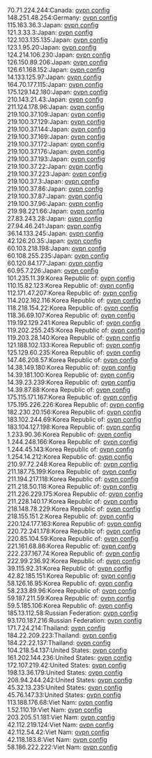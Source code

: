 70.71.224.244:Canada: [ovpn config](vpn/70_71_224_244.ovpn)  
148.251.48.254:Germany: [ovpn config](vpn/148_251_48_254.ovpn)  
115.163.36.3:Japan: [ovpn config](vpn/115_163_36_3.ovpn)  
121.3.33.3:Japan: [ovpn config](vpn/121_3_33_3.ovpn)  
122.103.135.135:Japan: [ovpn config](vpn/122_103_135_135.ovpn)  
123.1.95.20:Japan: [ovpn config](vpn/123_1_95_20.ovpn)  
124.214.106.230:Japan: [ovpn config](vpn/124_214_106_230.ovpn)  
126.150.89.206:Japan: [ovpn config](vpn/126_150_89_206.ovpn)  
126.61.168.152:Japan: [ovpn config](vpn/126_61_168_152.ovpn)  
14.133.125.97:Japan: [ovpn config](vpn/14_133_125_97.ovpn)  
164.70.177.115:Japan: [ovpn config](vpn/164_70_177_115.ovpn)  
175.129.142.180:Japan: [ovpn config](vpn/175_129_142_180.ovpn)  
210.143.21.43:Japan: [ovpn config](vpn/210_143_21_43.ovpn)  
211.124.178.96:Japan: [ovpn config](vpn/211_124_178_96.ovpn)  
219.100.37.109:Japan: [ovpn config](vpn/219_100_37_109.ovpn)  
219.100.37.129:Japan: [ovpn config](vpn/219_100_37_129.ovpn)  
219.100.37.144:Japan: [ovpn config](vpn/219_100_37_144.ovpn)  
219.100.37.169:Japan: [ovpn config](vpn/219_100_37_169.ovpn)  
219.100.37.172:Japan: [ovpn config](vpn/219_100_37_172.ovpn)  
219.100.37.176:Japan: [ovpn config](vpn/219_100_37_176.ovpn)  
219.100.37.193:Japan: [ovpn config](vpn/219_100_37_193.ovpn)  
219.100.37.22:Japan: [ovpn config](vpn/219_100_37_22.ovpn)  
219.100.37.223:Japan: [ovpn config](vpn/219_100_37_223.ovpn)  
219.100.37.3:Japan: [ovpn config](vpn/219_100_37_3.ovpn)  
219.100.37.86:Japan: [ovpn config](vpn/219_100_37_86.ovpn)  
219.100.37.87:Japan: [ovpn config](vpn/219_100_37_87.ovpn)  
219.100.37.96:Japan: [ovpn config](vpn/219_100_37_96.ovpn)  
219.98.221.66:Japan: [ovpn config](vpn/219_98_221_66.ovpn)  
27.83.243.28:Japan: [ovpn config](vpn/27_83_243_28.ovpn)  
27.94.46.241:Japan: [ovpn config](vpn/27_94_46_241.ovpn)  
36.14.133.245:Japan: [ovpn config](vpn/36_14_133_245.ovpn)  
42.126.20.35:Japan: [ovpn config](vpn/42_126_20_35.ovpn)  
60.103.218.198:Japan: [ovpn config](vpn/60_103_218_198.ovpn)  
60.108.255.235:Japan: [ovpn config](vpn/60_108_255_235.ovpn)  
60.120.84.177:Japan: [ovpn config](vpn/60_120_84_177.ovpn)  
60.95.7.226:Japan: [ovpn config](vpn/60_95_7_226.ovpn)  
101.235.11.39:Korea Republic of: [ovpn config](vpn/101_235_11_39.ovpn)  
110.15.82.123:Korea Republic of: [ovpn config](vpn/110_15_82_123.ovpn)  
112.171.47.207:Korea Republic of: [ovpn config](vpn/112_171_47_207.ovpn)  
114.202.162.116:Korea Republic of: [ovpn config](vpn/114_202_162_116.ovpn)  
118.218.154.22:Korea Republic of: [ovpn config](vpn/118_218_154_22.ovpn)  
118.36.69.107:Korea Republic of: [ovpn config](vpn/118_36_69_107.ovpn)  
119.192.129.241:Korea Republic of: [ovpn config](vpn/119_192_129_241.ovpn)  
119.202.255.245:Korea Republic of: [ovpn config](vpn/119_202_255_245.ovpn)  
119.203.28.140:Korea Republic of: [ovpn config](vpn/119_203_28_140.ovpn)  
121.188.102.133:Korea Republic of: [ovpn config](vpn/121_188_102_133.ovpn)  
125.129.60.235:Korea Republic of: [ovpn config](vpn/125_129_60_235.ovpn)  
147.46.208.57:Korea Republic of: [ovpn config](vpn/147_46_208_57.ovpn)  
14.38.149.180:Korea Republic of: [ovpn config](vpn/14_38_149_180.ovpn)  
14.39.181.100:Korea Republic of: [ovpn config](vpn/14_39_181_100.ovpn)  
14.39.23.239:Korea Republic of: [ovpn config](vpn/14_39_23_239.ovpn)  
14.39.87.88:Korea Republic of: [ovpn config](vpn/14_39_87_88.ovpn)  
175.115.171.167:Korea Republic of: [ovpn config](vpn/175_115_171_167.ovpn)  
175.195.226.226:Korea Republic of: [ovpn config](vpn/175_195_226_226.ovpn)  
182.230.20.156:Korea Republic of: [ovpn config](vpn/182_230_20_156.ovpn)  
183.102.244.69:Korea Republic of: [ovpn config](vpn/183_102_244_69.ovpn)  
183.104.127.198:Korea Republic of: [ovpn config](vpn/183_104_127_198.ovpn)  
1.233.90.36:Korea Republic of: [ovpn config](vpn/1_233_90_36.ovpn)  
1.244.248.166:Korea Republic of: [ovpn config](vpn/1_244_248_166.ovpn)  
1.244.45.143:Korea Republic of: [ovpn config](vpn/1_244_45_143.ovpn)  
1.254.14.212:Korea Republic of: [ovpn config](vpn/1_254_14_212.ovpn)  
210.97.72.248:Korea Republic of: [ovpn config](vpn/210_97_72_248.ovpn)  
211.187.75.199:Korea Republic of: [ovpn config](vpn/211_187_75_199.ovpn)  
211.194.217.118:Korea Republic of: [ovpn config](vpn/211_194_217_118.ovpn)  
211.218.50.118:Korea Republic of: [ovpn config](vpn/211_218_50_118.ovpn)  
211.226.229.175:Korea Republic of: [ovpn config](vpn/211_226_229_175.ovpn)  
211.228.140.17:Korea Republic of: [ovpn config](vpn/211_228_140_17.ovpn)  
218.148.78.229:Korea Republic of: [ovpn config](vpn/218_148_78_229.ovpn)  
218.155.151.2:Korea Republic of: [ovpn config](vpn/218_155_151_2.ovpn)  
220.124.177.163:Korea Republic of: [ovpn config](vpn/220_124_177_163.ovpn)  
220.72.241.178:Korea Republic of: [ovpn config](vpn/220_72_241_178.ovpn)  
220.85.104.59:Korea Republic of: [ovpn config](vpn/220_85_104_59.ovpn)  
221.161.68.86:Korea Republic of: [ovpn config](vpn/221_161_68_86.ovpn)  
222.237.167.74:Korea Republic of: [ovpn config](vpn/222_237_167_74.ovpn)  
222.99.236.92:Korea Republic of: [ovpn config](vpn/222_99_236_92.ovpn)  
39.115.92.31:Korea Republic of: [ovpn config](vpn/39_115_92_31.ovpn)  
42.82.185.151:Korea Republic of: [ovpn config](vpn/42_82_185_151.ovpn)  
58.126.16.95:Korea Republic of: [ovpn config](vpn/58_126_16_95.ovpn)  
58.233.89.96:Korea Republic of: [ovpn config](vpn/58_233_89_96.ovpn)  
59.187.211.59:Korea Republic of: [ovpn config](vpn/59_187_211_59.ovpn)  
59.5.185.106:Korea Republic of: [ovpn config](vpn/59_5_185_106.ovpn)  
185.13.112.58:Russian Federation: [ovpn config](vpn/185_13_112_58.ovpn)  
93.170.187.216:Russian Federation: [ovpn config](vpn/93_170_187_216.ovpn)  
171.7.24.214:Thailand: [ovpn config](vpn/171_7_24_214.ovpn)  
184.22.209.223:Thailand: [ovpn config](vpn/184_22_209_223.ovpn)  
184.22.22.137:Thailand: [ovpn config](vpn/184_22_22_137.ovpn)  
104.218.54.137:United States: [ovpn config](vpn/104_218_54_137.ovpn)  
161.202.144.236:United States: [ovpn config](vpn/161_202_144_236.ovpn)  
172.107.219.42:United States: [ovpn config](vpn/172_107_219_42.ovpn)  
198.13.36.179:United States: [ovpn config](vpn/198_13_36_179.ovpn)  
208.94.244.242:United States: [ovpn config](vpn/208_94_244_242.ovpn)  
45.32.13.235:United States: [ovpn config](vpn/45_32_13_235.ovpn)  
45.76.147.33:United States: [ovpn config](vpn/45_76_147_33.ovpn)  
113.188.176.68:Viet Nam: [ovpn config](vpn/113_188_176_68.ovpn)  
1.52.110.19:Viet Nam: [ovpn config](vpn/1_52_110_19.ovpn)  
203.205.51.181:Viet Nam: [ovpn config](vpn/203_205_51_181.ovpn)  
42.112.219.124:Viet Nam: [ovpn config](vpn/42_112_219_124.ovpn)  
42.112.54.42:Viet Nam: [ovpn config](vpn/42_112_54_42.ovpn)  
42.118.183.8:Viet Nam: [ovpn config](vpn/42_118_183_8.ovpn)  
58.186.222.222:Viet Nam: [ovpn config](vpn/58_186_222_222.ovpn)  
